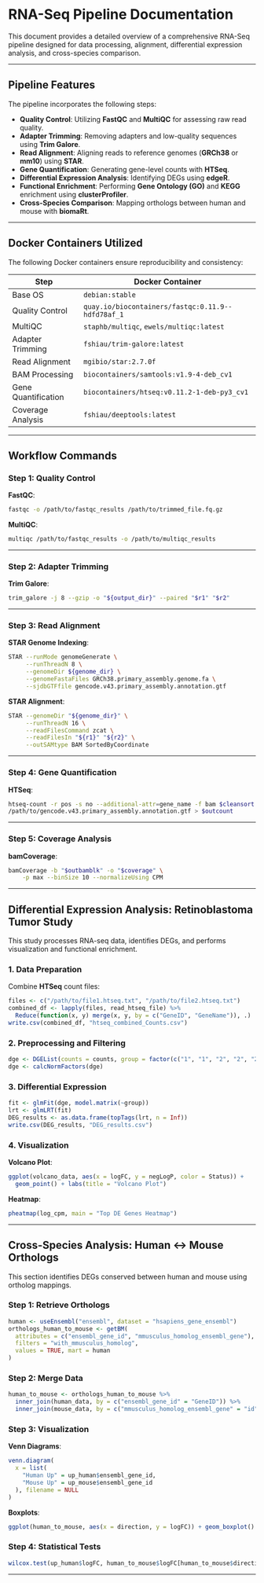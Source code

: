 # RNA-Seq Pipeline Documentation

This document provides a detailed overview of a comprehensive RNA-Seq pipeline designed for data processing, alignment, differential expression analysis, and cross-species comparison.

---

## Pipeline Features

The pipeline incorporates the following steps:

- **Quality Control**: Utilizing **FastQC** and **MultiQC** for assessing raw read quality.
- **Adapter Trimming**: Removing adapters and low-quality sequences using **Trim Galore**.
- **Read Alignment**: Aligning reads to reference genomes (**GRCh38** or **mm10**) using **STAR**.
- **Gene Quantification**: Generating gene-level counts with **HTSeq**.
- **Differential Expression Analysis**: Identifying DEGs using **edgeR**.
- **Functional Enrichment**: Performing **Gene Ontology (GO)** and **KEGG** enrichment using **clusterProfiler**.
- **Cross-Species Comparison**: Mapping orthologs between human and mouse with **biomaRt**.

---

## Docker Containers Utilized

The following Docker containers ensure reproducibility and consistency:

| Step                 | Docker Container                                   |
|----------------------|---------------------------------------------------|
| Base OS             | `debian:stable`                                   |
| Quality Control     | `quay.io/biocontainers/fastqc:0.11.9--hdfd78af_1` |
| MultiQC             | `staphb/multiqc`, `ewels/multiqc:latest`          |
| Adapter Trimming    | `fshiau/trim-galore:latest`                       |
| Read Alignment      | `mgibio/star:2.7.0f`                              |
| BAM Processing      | `biocontainers/samtools:v1.9-4-deb_cv1`           |
| Gene Quantification | `biocontainers/htseq:v0.11.2-1-deb-py3_cv1`       |
| Coverage Analysis   | `fshiau/deeptools:latest`                         |

---

## Workflow Commands

### Step 1: Quality Control
**FastQC**:
```bash
fastqc -o /path/to/fastqc_results /path/to/trimmed_file.fq.gz
```
**MultiQC**:
```bash
multiqc /path/to/fastqc_results -o /path/to/multiqc_results
```

---

### Step 2: Adapter Trimming
**Trim Galore**:
```bash
trim_galore -j 8 --gzip -o "${output_dir}" --paired "$r1" "$r2"
```

---

### Step 3: Read Alignment
**STAR Genome Indexing**:
```bash
STAR --runMode genomeGenerate \
     --runThreadN 8 \
     --genomeDir ${genome_dir} \
     --genomeFastaFiles GRCh38.primary_assembly.genome.fa \
     --sjdbGTFfile gencode.v43.primary_assembly.annotation.gtf
```
**STAR Alignment**:
```bash
STAR --genomeDir "${genome_dir}" \
     --runThreadN 16 \
     --readFilesCommand zcat \
     --readFilesIn "${r1}" "${r2}" \
     --outSAMtype BAM SortedByCoordinate
```

---

### Step 4: Gene Quantification
**HTSeq**:
```bash
htseq-count -r pos -s no --additional-attr=gene_name -f bam $cleansort \
/path/to/gencode.v43.primary_assembly.annotation.gtf > $outcount
```

---

### Step 5: Coverage Analysis
**bamCoverage**:
```bash
bamCoverage -b "$outbamblk" -o "$coverage" \
    -p max --binSize 10 --normalizeUsing CPM
```

---

## Differential Expression Analysis: Retinoblastoma Tumor Study

This study processes RNA-seq data, identifies DEGs, and performs visualization and functional enrichment.

### 1. Data Preparation
Combine **HTSeq** count files:
```r
files <- c("/path/to/file1.htseq.txt", "/path/to/file2.htseq.txt")
combined_df <- lapply(files, read_htseq_file) %>%
  Reduce(function(x, y) merge(x, y, by = c("GeneID", "GeneName")), .)
write.csv(combined_df, "htseq_combined_Counts.csv")
```

### 2. Preprocessing and Filtering
```r
dge <- DGEList(counts = counts, group = factor(c("1", "1", "2", "2", "2")))
dge <- calcNormFactors(dge)
```

### 3. Differential Expression
```r
fit <- glmFit(dge, model.matrix(~group))
lrt <- glmLRT(fit)
DEG_results <- as.data.frame(topTags(lrt, n = Inf))
write.csv(DEG_results, "DEG_results.csv")
```

### 4. Visualization
**Volcano Plot**:
```r
ggplot(volcano_data, aes(x = logFC, y = negLogP, color = Status)) +
  geom_point() + labs(title = "Volcano Plot")
```
**Heatmap**:
```r
pheatmap(log_cpm, main = "Top DE Genes Heatmap")
```

---

## Cross-Species Analysis: Human ↔ Mouse Orthologs

This section identifies DEGs conserved between human and mouse using ortholog mappings.

### Step 1: Retrieve Orthologs
```r
human <- useEnsembl("ensembl", dataset = "hsapiens_gene_ensembl")
orthologs_human_to_mouse <- getBM(
  attributes = c("ensembl_gene_id", "mmusculus_homolog_ensembl_gene"),
  filters = "with_mmusculus_homolog",
  values = TRUE, mart = human
)
```

### Step 2: Merge Data
```r
human_to_mouse <- orthologs_human_to_mouse %>%
  inner_join(human_data, by = c("ensembl_gene_id" = "GeneID")) %>%
  inner_join(mouse_data, by = c("mmusculus_homolog_ensembl_gene" = "id"))
```

### Step 3: Visualization
**Venn Diagrams**:
```r
venn.diagram(
  x = list(
    "Human Up" = up_human$ensembl_gene_id,
    "Mouse Up" = up_mouse$ensembl_gene_id
  ), filename = NULL
)
```

**Boxplots**:
```r
ggplot(human_to_mouse, aes(x = direction, y = logFC)) + geom_boxplot()
```

### Step 4: Statistical Tests
```r
wilcox.test(up_human$logFC, human_to_mouse$logFC[human_to_mouse$direction == "Unchanged"])
```

---
